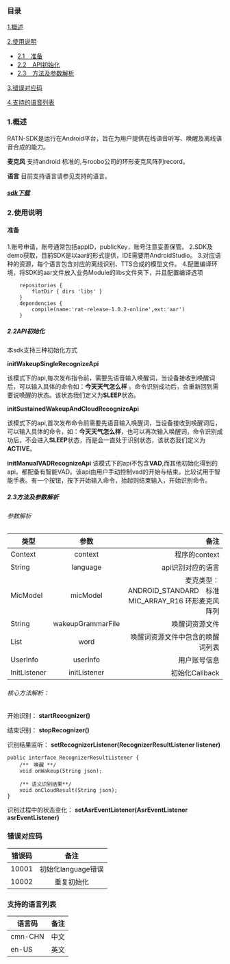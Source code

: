 ###  目录
  [1.概述](#1)

  [2.使用说明](#2)
  * [2.1　准备](#2.1)
  * [2.2　API初始化](#2.2)
  * [2.3　方法及参数解析](#2.3)


  [3.错误对应码](#3)

  [4.支持的语音列表](#4)
  
  
  
  
<h3 id="1">1.概述 </h3>

RATN-SDK是运行在Android平台，旨在为用户提供在线语音听写、唤醒及离线语音合成的能力。

**麦克风**
支持android 标准的,与roobo公司的环形麦克风阵列record。

**语言**
目前支持语言请参见支持的语言。

##### [sdk下载](http://)


<h3 id="2">2.使用说明</h3>

<h4 id="2.1">准备</h4>

1.账号申请，账号通常包括appID，publicKey，账号注意妥善保管。
2.SDK及demo获取，目前SDK是以aar的形式提供，IDE需要用AndroidStudio。
3.对应语种的资源，每个语言包含对应的离线识别、TTS合成的模型文件。
4.配置编译环境，将SDK的aar文件放入业务Module的libs文件夹下，并且配置编译选项

```
    repositories {
        flatDir { dirs 'libs' }
    }
    dependencies {
        compile(name:'rat-release-1.0.2-online',ext:'aar')
    }

```

<h5 id="2.2">2.2API初始化</h5>

本sdk支持三种初始化方式

**initWakeupSingleRecognizeApi**

该模式下的api,每次发布指令前，需要先语音输入唤醒词，当设备接收到唤醒词后，可以输入具体的命令如：**今天天气怎么样** 。命令识别成功后，会重新回到需要说唤醒的状态。该状态我们定义为**SLEEP**状态。

**initSustainedWakeupAndCloudRecognizeApi**

该模式下的api,首次发布命令前需要先语音输入唤醒词，当设备接收到唤醒词后，可以输入具体的命令，如：**今天天气怎么样**，也可以再次输入唤醒词，命令识别成功后，不会进入**SLEEP**状态，而是会一直处于识别状态，该状态我们定义为**ACTIVE**。

**initManualVADRecognizeApi**
该模式下的api不包含**VAD**,而其他初始化得到的api，都配备有智能VAD。该api由用户手动控制vad的开始与结束。比较试用于智能手表。有一个按钮，按下开始输入命令，抬起则结束输入，开始识别命令。


<h5 id="2.3">2.3方法及参数解析</h5>

###### 参数解析

| 类型 | 参数 | 备注 |
| ------------- |:-------------:| -----:|
| Context | context | 程序的context |
| String | language | api识别对应的语言 |
| MicModel | micModel | 麦克类型：<br/>ANDROID_STANDARD　标准<br/> MIC_ARRAY_R16 环形麦克风阵列|
| String | wakeupGrammarFile |唤醒词资源文件 |
| List<String> | word | 唤醒词资源文件中包含的唤醒词列表 |
| UserInfo | userInfo | 用户账号信息 |
| InitListener | initListener | 初始化Callback |


###### 核心方法解析：

开始识别：
**startRecognizer()**

结束识别：
**stopRecognizer()**

识别结果监听：
**setRecognizerListener(RecognizerResultListener listener)**
```
public interface RecognizerResultListener {
    /**　唤醒 **/
    void onWakeup(String json);

    /** 语义识别结果**/
    void onCloudResult(String json);
}
```
识别过程中的状态变化：
**setAsrEventListener(AsrEventListener asrEventListener)**


<h3 id="3">错误对应码</h3>

| 错误码 | 备注 |
| ------------- |:-------------:|
| 10001 | 初始化language错误 |
| 10002 | 重复初始化 |


<h3 id="4">支持的语言列表</h3>

| 语言码| 备注 |
| ------------- |:-------------:|
|cmn-CHN |中文 |
| en-US | 英文 |



